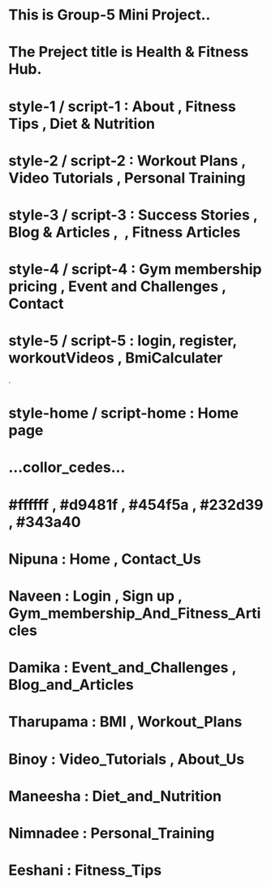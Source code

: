 # This is Group-5 Mini Project..

# The Preject title is Health & Fitness Hub.

#

#

# style-1 / script-1 : About , Fitness Tips , Diet & Nutrition

#

# style-2 / script-2 : Workout Plans , Video Tutorials , Personal Training

#

# style-3 / script-3 : Success Stories , Blog & Articles ,  , Fitness Articles

#

# style-4 / script-4 : Gym membership pricing , Event and Challenges , Contact

#

# style-5 / script-5 : login, register, workoutVideos , BmiCalculater

.

#

# style-home / script-home : Home page

#

# ...collor_cedes...

# #ffffff , #d9481f , #454f5a , #232d39 , #343a40

#

# Nipuna : Home , Contact_Us

#

# Naveen : Login , Sign up , Gym_membership_And_Fitness_Articles

#

# Damika : Event_and_Challenges , Blog_and_Articles

#

# Tharupama : BMI , Workout_Plans

#

# Binoy : Video_Tutorials , About_Us

#

# Maneesha : Diet_and_Nutrition

#

# Nimnadee : Personal_Training

#

# Eeshani : Fitness_Tips

#

#

#

